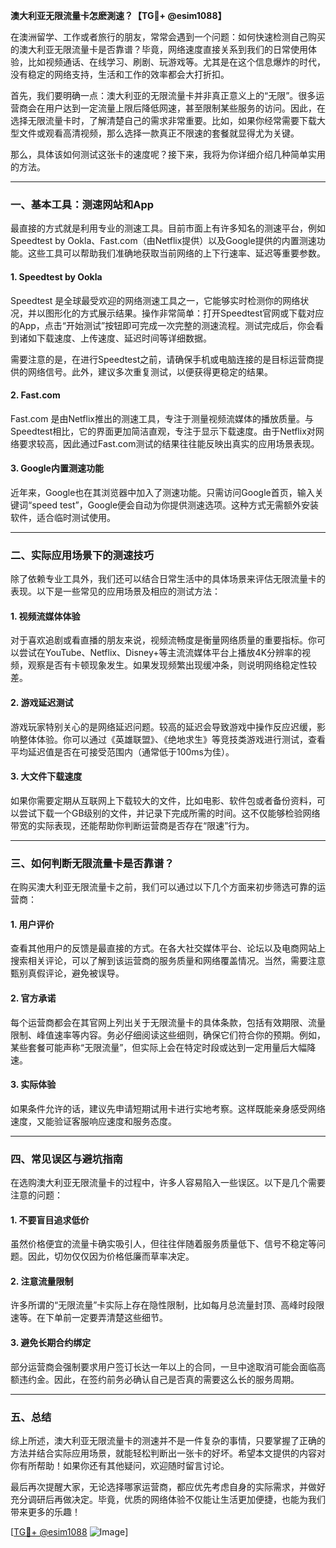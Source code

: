 **澳大利亚无限流量卡怎麽測速？【TG💪+ @esim1088】**

在澳洲留学、工作或者旅行的朋友，常常会遇到一个问题：如何快速检测自己购买的澳大利亚无限流量卡是否靠谱？毕竟，网络速度直接关系到我们的日常使用体验，比如视频通话、在线学习、刷剧、玩游戏等。尤其是在这个信息爆炸的时代，没有稳定的网络支持，生活和工作的效率都会大打折扣。

首先，我们要明确一点：澳大利亚的无限流量卡并非真正意义上的“无限”。很多运营商会在用户达到一定流量上限后降低网速，甚至限制某些服务的访问。因此，在选择无限流量卡时，了解清楚自己的需求非常重要。比如，如果你经常需要下载大型文件或观看高清视频，那么选择一款真正不限速的套餐就显得尤为关键。

那么，具体该如何测试这张卡的速度呢？接下来，我将为你详细介绍几种简单实用的方法。

---

### **一、基本工具：测速网站和App**

最直接的方式就是利用专业的测速工具。目前市面上有许多知名的测速平台，例如Speedtest by Ookla、Fast.com（由Netflix提供）以及Google提供的内置测速功能。这些工具可以帮助我们准确地获取当前网络的上下行速率、延迟等重要参数。

#### **1. Speedtest by Ookla**
Speedtest 是全球最受欢迎的网络测速工具之一，它能够实时检测你的网络状况，并以图形化的方式展示结果。操作非常简单：打开Speedtest官网或下载对应的App，点击“开始测试”按钮即可完成一次完整的测速流程。测试完成后，你会看到诸如下载速度、上传速度、延迟时间等详细数据。

需要注意的是，在进行Speedtest之前，请确保手机或电脑连接的是目标运营商提供的网络信号。此外，建议多次重复测试，以便获得更稳定的结果。

#### **2. Fast.com**
Fast.com 是由Netflix推出的测速工具，专注于测量视频流媒体的播放质量。与Speedtest相比，它的界面更加简洁直观，专注于显示下载速度。由于Netflix对网络要求较高，因此通过Fast.com测试的结果往往能反映出真实的应用场景表现。

#### **3. Google内置测速功能**
近年来，Google也在其浏览器中加入了测速功能。只需访问Google首页，输入关键词“speed test”，Google便会自动为你提供测速选项。这种方式无需额外安装软件，适合临时测试使用。

---

### **二、实际应用场景下的测速技巧**

除了依赖专业工具外，我们还可以结合日常生活中的具体场景来评估无限流量卡的表现。以下是一些常见的应用场景及相应的测试方法：

#### **1. 视频流媒体体验**
对于喜欢追剧或看直播的朋友来说，视频流畅度是衡量网络质量的重要指标。你可以尝试在YouTube、Netflix、Disney+等主流流媒体平台上播放4K分辨率的视频，观察是否有卡顿现象发生。如果发现频繁出现缓冲条，则说明网络稳定性较差。

#### **2. 游戏延迟测试**
游戏玩家特别关心的是网络延迟问题。较高的延迟会导致游戏中操作反应迟缓，影响整体体验。你可以通过《英雄联盟》、《绝地求生》等竞技类游戏进行测试，查看平均延迟值是否在可接受范围内（通常低于100ms为佳）。

#### **3. 大文件下载速度**
如果你需要定期从互联网上下载较大的文件，比如电影、软件包或者备份资料，可以尝试下载一个GB级别的文件，并记录下完成所需的时间。这不仅能够检验网络带宽的实际表现，还能帮助你判断运营商是否存在“限速”行为。

---

### **三、如何判断无限流量卡是否靠谱？**

在购买澳大利亚无限流量卡之前，我们可以通过以下几个方面来初步筛选可靠的运营商：

#### **1. 用户评价**
查看其他用户的反馈是最直接的方式。在各大社交媒体平台、论坛以及电商网站上搜索相关评论，可以了解到该运营商的服务质量和网络覆盖情况。当然，需要注意甄别真假评论，避免被误导。

#### **2. 官方承诺**
每个运营商都会在其官网上列出关于无限流量卡的具体条款，包括有效期限、流量限制、峰值速率等内容。务必仔细阅读这些细则，确保它们符合你的预期。例如，某些套餐可能声称“无限流量”，但实际上会在特定时段或达到一定用量后大幅降速。

#### **3. 实际体验**
如果条件允许的话，建议先申请短期试用卡进行实地考察。这样既能亲身感受网络速度，又能验证客服响应速度和服务态度。

---

### **四、常见误区与避坑指南**

在选购澳大利亚无限流量卡的过程中，许多人容易陷入一些误区。以下是几个需要注意的问题：

#### **1. 不要盲目追求低价**
虽然价格便宜的流量卡确实吸引人，但往往伴随着服务质量低下、信号不稳定等问题。因此，切勿仅仅因为价格低廉而草率决定。

#### **2. 注意流量限制**
许多所谓的“无限流量”卡实际上存在隐性限制，比如每月总流量封顶、高峰时段限速等。在下单前一定要弄清楚这些细节。

#### **3. 避免长期合约绑定**
部分运营商会强制要求用户签订长达一年以上的合同，一旦中途取消可能会面临高额违约金。因此，在签约前务必确认自己是否真的需要这么长的服务周期。

---

### **五、总结**

综上所述，澳大利亚无限流量卡的测速并不是一件复杂的事情，只要掌握了正确的方法并结合实际应用场景，就能轻松判断出一张卡的好坏。希望本文提供的内容对你有所帮助！如果你还有其他疑问，欢迎随时留言讨论。

最后再次提醒大家，无论选择哪家运营商，都应优先考虑自身的实际需求，并做好充分调研后再做决定。毕竟，优质的网络体验不仅能让生活更加便捷，也能为我们带来更多的乐趣！

[[TG💪+ @esim1088](https://t.me/s/esim1088) ![Image](https://i.postimg.cc/4NQfJmqS/Snipaste-2025-05-13-00-14-12.png)]